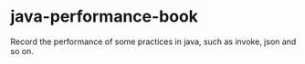 # java-performance-book
Record the performance of some practices in java, such as invoke, json and so on.
